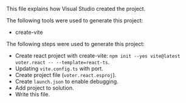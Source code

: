 This file explains how Visual Studio created the project.

The following tools were used to generate this project:
- create-vite

The following steps were used to generate this project:
- Create react project with create-vite: `npm init --yes vite@latest voter.react -- --template=react-ts`.
- Updating `vite.config.ts` with port.
- Create project file (`voter.react.esproj`).
- Create `launch.json` to enable debugging.
- Add project to solution.
- Write this file.

